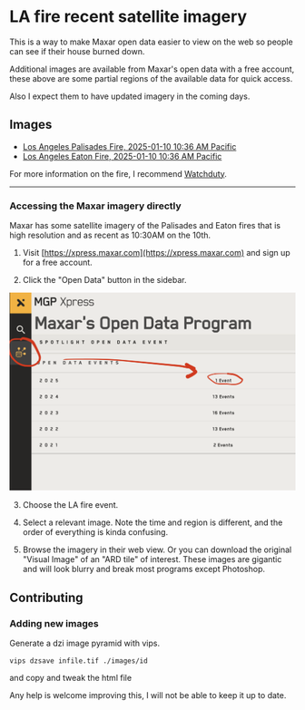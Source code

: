 # LA fire recent satellite imagery

This is a way to make Maxar open data easier to view on the web so people can see if their house burned down.

Additional images are available from Maxar's open data with a free account, these above are some partial regions of the available data for quick access.

Also I expect them to have updated imagery in the coming days.

## Images

<ul>
    <li><a href="images/1050010040277500.html">Los Angeles Palisades Fire, 2025-01-10 10:36 AM Pacific</a></li>
    <li><a href="images/1050010040277300.html">Los Angeles Eaton Fire, 2025-01-10 10:36 AM Pacific</a></li>
</ul>

For more information on the fire, I recommend [Watchduty](https://app.watchduty.org/).

---

### Accessing the Maxar imagery directly

Maxar has some satellite imagery of the Palisades and Eaton fires that is high resolution and as recent as 10:30AM on the 10th.

1. Visit [https://xpress.maxar.com](https://xpress.maxar.com) and sign up for a free account.

2. Click the "Open Data" button in the sidebar.

  ![Maxar Open Data](maxarhelp.png)

3. Choose the LA fire event.

4. Select a relevant image. Note the time and region is different, and the order of everything is kinda confusing.

5. Browse the imagery in their web view. Or you can download the original "Visual Image" of an "ARD tile" of interest. These images are gigantic and will look blurry and break most programs except Photoshop.

## Contributing
### Adding new images

Generate a dzi image pyramid with vips.

```
vips dzsave infile.tif ./images/id
```

and copy and tweak the html file

 Any help is welcome improving this, I will not be able to keep it up to date.
